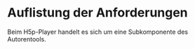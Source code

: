# Auflistung der Anforderungen

Beim H5p-Player handelt es sich um eine Subkomponente des Autorentools. 

[//]: # (Script-Start)